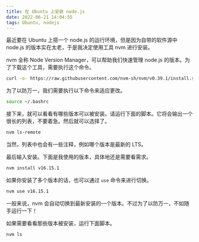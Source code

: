 ```yaml
---
title: 在 Ubuntu 上安装 node.js
date: 2022-06-21 14:04:55
tags: Ubuntu, nodejs
---
```


最近要在 Ubuntu 上搭一个 node.js 的运行环境，但是因为自带的软件源中 node.js 的版本实在太老，于是我决定使用工具 nvm 进行安装。

nvm 全称 Node Version Manager，可以帮助我们快速管理 node.js 的版本。为了下载这个工具，需要执行这个命令。

```sh
curl -o- https://raw.githubusercontent.com/nvm-sh/nvm/v0.39.1/install.sh | bash
```

为了以防万一，我们需要执行以下命令来适应更改。

```sh
source ~/.bashrc
```

接下来，就可以看看有哪些版本可以被安装。请运行下面的脚本。它将会输出一个很长的列表，不要着急。然后就可以选择了。

```sh
nvm ls-remote
```

当然，列表中也会有一些注释，例如哪个版本是最新的 LTS。

最后输入安装。下面是我使用的版本，具体地还是需要看需求。

```sh
nvm install v16.15.1
```

如果你安装了多个版本的话，也可以通过 `use` 命令来进行切换。

```sh
nvm use v16.15.1
```

一般来说，nvm 会自动切换到最新安装的一个版本。不过为了以防万一，不如随手运行一下！

如果需要看看那些版本被安装，运行下面脚本。

```sh
nvm ls
```